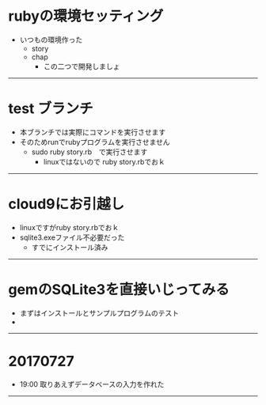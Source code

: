 # rubyの環境セッティング
* いつもの環境作った
	* story
	* chap
		* この二つで開発しましょ
-------
# test ブランチ
* 本ブランチでは実際にコマンドを実行させます
* そのためrunでrubyプログラムを実行させません
	* sudo ruby story.rb　で実行させます
		* linuxではないので ruby story.rbでおｋ
-------
# cloud9にお引越し
* linuxですがruby story.rbでおｋ
* sqlite3.exeファイル不必要だった
    * すでにインストール済み 
-------
# gemのSQLite3を直接いじってみる
* まずはインストールとサンプルプログラムのテスト
* 
-------
# 20170727
* 19:00 取りあえずデータベースの入力を作れた
--------